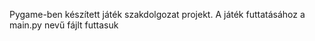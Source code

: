 Pygame-ben készített játék szakdolgozat projekt.
A játék futtatásához a main.py nevű fájlt futtasuk
